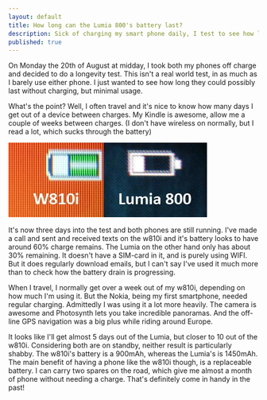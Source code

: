```yaml
---
layout: default
title: How long can the Lumia 800's battery last?
description: Sick of charging my smart phone daily, I test to see how long the Lumia will last compared to my very old Sony Ericsson w810i
published: true
---
```


On Monday the 20th of August at midday, I took both my phones off charge and decided to do a longevity test. This isn't a real world test, in as much as I barely use either phone. I just wanted to see how long they could possibly last without charging, but minimal usage.

What's the point? Well, I often travel and it's nice to know how many days I get out of a device between charges. My Kindle is awesome, allow me a couple of weeks between charges. (I don't have wireless on normally, but I read a lot, which sucks through the battery)

![Battery longevity test between a Sony Ericsson w810i and a Nokia Lumia 800 - three days in](/img/w810i-vs-lumia800-battery-test.jpg)

It's now three days into the test and both phones are still running. I've made a call and sent and received texts on the w810i and it's battery looks to have around 60% charge remains. The Lumia on the other hand only has about 30% remaining. It doesn't have a SIM-card in it, and is purely using WIFI. But it does regularly download emails, but I can't say I've used it much more than to check how the battery drain is progressing.

When I travel, I normally get over a week out of my w810i, depending on how much I'm using it. But the Nokia, being my first smartphone, needed regular charging. Admittedly I was using it a lot more heavily. The camera is awesome and Photosynth lets you take incredible panoramas. And the off-line GPS navigation was a big plus while riding around Europe.

It looks like I'll get almost 5 days out of the Lumia, but closer to 10 out of the w810i. Considering both are on standby, neither result is particularly shabby. The w810i's battery is a 900mAh, whereas the Lumia's is 1450mAh. The main benefit of having a phone like the w810i though, is a replaceable battery. I can carry two spares on the road, which give me almost a month of phone without needing a charge. That's definitely come in handy in the past!